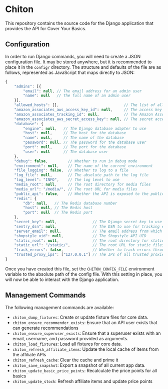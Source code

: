 # Chiton

This repository contains the source code for the Django application that
provides the API for Cover Your Basics.

## Configuration

In order to run Django commands, you will need to create a JSON configuration
file.  It may be stored anywhere, but it is recommended to place it in the
`config/` directory.  The structure and defaults of the file are as follows,
represented as JavaScript that maps directly to JSON:

```javascript
{
    "admins": [{
        "email": null, // The email address for an admin user
        "name": null   // The full name of an admin user
    }],
    "allowed_hosts": [],                             // The list of allowed hosts
    "amazon_associates_aws_access_key_id": null,     // The access key ID for the Amazon Associates AWS user
    "amazon_associates_tracking_id": null,           // The Amazon Associates tracking ID
    "amazon_associates_aws_secret_access_key": null, // The secret access key for the Amazon Associates AWS user
    "database": {
        "engine": null,   // The Django database adapter to use
        "host": null,     // The host for the database
        "name": null,     // The name of the database
        "password": null, // The password for the database user
        "port": null,     // The port for the database
        "user": null      // The database user
    },
    "debug": false,         // Whether to run in debug mode
    "environment": null,    // The name of the current environment
    "file_logging": false,  // Whether to log to a file
    "log_file": null,       // The absolute path to the log file
    "log_level": "INFO",    // The log level to use
    "media_root": null,     // The root directory for media files
    "media_url": "/media/", // The root URL for media files
    "public_api": false,    // Whether the API is exposed to the public internet
    "redis": {
        "db": null,   // The Redis database number
        "host": null, // The Redis host
        "port": null  // The Redis port
    },
    "secret_key": null,                // The Django secret key to use
    "sentry_dsn": null,                // The DSN to use for tracking errors through Sentry
    "server_email": null,              // The email address from which server messages are sent
    "shopstyle_uid": null,             // The Shopstyle API UID
    "static_root": null,               // The root directory for static files
    "static_url": "/static/",          // The root URL for static files
    "track_errors": false,             // Whether to track errors through Sentry
    "trusted_proxy_ips": ["127.0.0.1"] // The IPs of all trusted proxies
}
```

Once you have created this file, set the `CHITON_CONFIG_FILE` environment
variable to the absolute path of the config file.  With this setting in place,
you will now be able to interact with the Django application.

## Management Commands

The following management commands are available:

* `chiton_dump_fixtures`: Create or update fixture files for core data.
* `chiton_ensure_recommender_exists`: Ensure that an API user exists that can generate recommendations
* `chiton_ensure_superuser_exists`: Ensure that a superuser exists with an email, username, and password provided as arguments.
* `chiton_load_fixtures`: Load all fixtures for core data.
* `chiton_refresh_affiliate_items`: Update the local cache of items from the affiliate APIs
* `chiton_refresh_cache`: Clear the cache and prime it
* `chiton_save_snapshot`: Export a snapshot of all current app data.
* `chiton_update_basic_price_points`: Recalculate the price points for all basics
* `chiton_update_stock`: Refresh affiliate items and update price points
